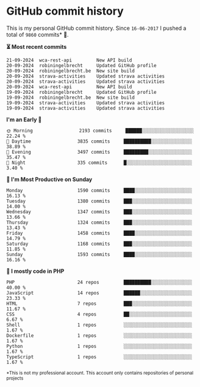 # GitHub commit history
This is my personal GitHub commit history. Since <!--START_SECTION:first-commit-date-->`16-06-2017`<!--END_SECTION:first-commit-date--> I pushed a total of <!--START_SECTION:total-commit-count-->`9860`<!--END_SECTION:total-commit-count--> commits* 🎉.

<!--START_SECTION:most-recent-commits-->
**⏳ Most recent commits**
                                        
```text
21-09-2024  wca-rest-api         New API build
20-09-2024  robiningelbrecht     Updated GitHub profile
20-09-2024  robiningelbrecht.be  New site build
20-09-2024  strava-activities    Updated strava activities
20-09-2024  strava-activities    Updated strava activities
20-09-2024  wca-rest-api         New API build
19-09-2024  robiningelbrecht     Updated GitHub profile
19-09-2024  robiningelbrecht.be  New site build
19-09-2024  strava-activities    Updated strava activities
19-09-2024  strava-activities    Updated strava activities
```
<!--END_SECTION:most-recent-commits-->  

<!--START_SECTION:commits-per-day-time-->
**I&#039;m an Early 🐤**

```text
🌞 Morning                 2193 commits     ██████░░░░░░░░░░░░░░░░░░░   22.24 %
🌆 Daytime                 3835 commits     ██████████░░░░░░░░░░░░░░░   38.89 %
🌃 Evening                 3497 commits     █████████░░░░░░░░░░░░░░░░   35.47 %
🌙 Night                   335 commits      █░░░░░░░░░░░░░░░░░░░░░░░░   3.40 %
```
<!--END_SECTION:commits-per-day-time-->  

<!--START_SECTION:commits-per-weekday-->
**📅 I&#039;m Most Productive on Sunday**

```text
Monday                    1590 commits     ████░░░░░░░░░░░░░░░░░░░░░   16.13 %
Tuesday                   1380 commits     ███░░░░░░░░░░░░░░░░░░░░░░   14.00 %
Wednesday                 1347 commits     ███░░░░░░░░░░░░░░░░░░░░░░   13.66 %
Thursday                  1324 commits     ███░░░░░░░░░░░░░░░░░░░░░░   13.43 %
Friday                    1458 commits     ████░░░░░░░░░░░░░░░░░░░░░   14.79 %
Saturday                  1168 commits     ███░░░░░░░░░░░░░░░░░░░░░░   11.85 %
Sunday                    1593 commits     ████░░░░░░░░░░░░░░░░░░░░░   16.16 %
```
<!--END_SECTION:commits-per-weekday-->  

<!--START_SECTION:repos-per-language-->
**💬 I mostly code in PHP**

```text
PHP                       24 repos         ██████████░░░░░░░░░░░░░░░   40.00 %
JavaScript                14 repos         ██████░░░░░░░░░░░░░░░░░░░   23.33 %
HTML                      7 repos          ███░░░░░░░░░░░░░░░░░░░░░░   11.67 %
CSS                       4 repos          ██░░░░░░░░░░░░░░░░░░░░░░░   6.67 %
Shell                     1 repos          ░░░░░░░░░░░░░░░░░░░░░░░░░   1.67 %
Dockerfile                1 repos          ░░░░░░░░░░░░░░░░░░░░░░░░░   1.67 %
Python                    1 repos          ░░░░░░░░░░░░░░░░░░░░░░░░░   1.67 %
TypeScript                1 repos          ░░░░░░░░░░░░░░░░░░░░░░░░░   1.67 %
```
<!--END_SECTION:repos-per-language-->  

<sub>*This is not my professional account. This account only contains repositories of personal projects</sub>
